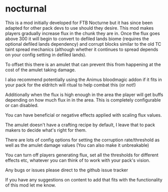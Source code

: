 # nocturnal
This is a mod initially developed for FTB Nocturne but it has since been adapted for other pack devs to use should they desire. 
This mod makes players gradually increase flux in the chunk they are in. Once the flux goes above 300 it will begin to convert to defiled lands biome (requires the optional defiled lands dependency) and corrupt blocks similar to the old TC taint spread mechanics (although whether it continues to spread depends on your config setting in defiled lands).

To offset this there is an amulet that can prevent this from happening at the cost of the amulet taking damage.

I also recommend potentially using the Animus bloodmagic addon if it fits in your pack for the eldritch will ritual to help combat this (or not!)

 

Additionally when the flux is high enough in the area the player will get buffs depending on how much flux in in the area. This is completely configurable or can disabled.

You can have beneficial or negative effects applied with scaling flux values. 

 

The amulet doesn't have a crafting recipe by default, I leave that to pack makers to decide what's right for them.

 

There are lots of config options for setting the corruption rate/threshold as well as the amulet damage values (You can also make it unbreakable)

 You can turn off players generating flux, set all the thresholds for different effects etc, whatever you can think of to work with your pack's vision.

 

Any bugs or issues please direct to the github issue tracker

 

 If you have any suggestions on content to add that fits with the functionality of this mod let me know.
